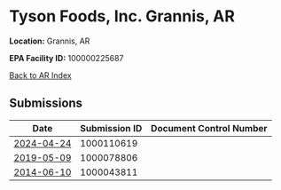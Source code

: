 # Tyson Foods, Inc. Grannis, AR

**Location:** Grannis, AR

**EPA Facility ID:** 100000225687

[Back to AR Index](../../index.md)

## Submissions

| Date | Submission ID | Document Control Number |
|------|--------------|-------------------------|
| [2024-04-24](submissions/1000110619.md) | 1000110619 |  |
| [2019-05-09](submissions/1000078806.md) | 1000078806 |  |
| [2014-06-10](submissions/1000043811.md) | 1000043811 |  |
